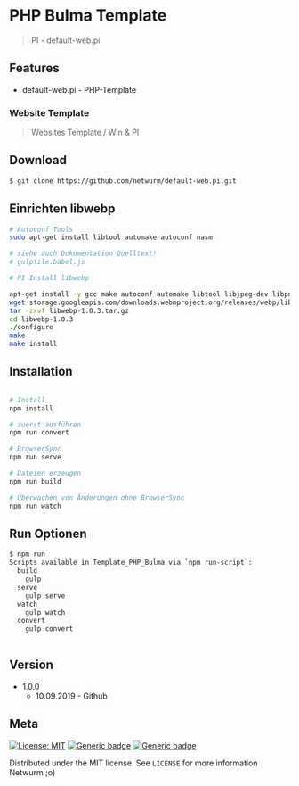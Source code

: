 # PHP Bulma Template
> PI - default-web.pi


## Features

- default-web.pi - PHP-Template



### Website Template 
> Websites Template / Win & PI 


## Download    

``` bash
$ git clone https://github.com/netwurm/default-web.pi.git

```



## Einrichten libwebp 

``` bash
# Autoconf Tools 
sudo apt-get install libtool automake autoconf nasm

# siehe auch Dokumentation Quelltext! 
# gulpfile.babel.js

# PI Install libwebp

apt-get install -y gcc make autoconf automake libtool libjpeg-dev libpng-dev
wget storage.googleapis.com/downloads.webmproject.org/releases/webp/libwebp-1.0.3.tar.gz
tar -zxvf libwebp-1.0.3.tar.gz
cd libwebp-1.0.3
./configure
make
make install

```





## Installation

``` bash

# Install 
npm install

# zuerst ausführen
npm run convert

# BrowserSync 
npm run serve

# Dateien erzeugen 
npm run build

# Überwachen von Änderungen ohne BrowserSync
npm run watch

```


## Run Optionen 

``` bash
$ npm run
Scripts available in Template_PHP_Bulma via `npm run-script`:
  build
    gulp
  serve
    gulp serve
  watch
    gulp watch
  convert
    gulp convert
	
```
## Version
 
* 1.0.0
    * 10.09.2019 - Github 

## Meta
[![License: MIT](https://img.shields.io/badge/License-MIT-yellow.svg)](https://opensource.org/licenses/MIT)
[![Generic badge](https://img.shields.io/badge/BULMA-PHP-GREEN.svg)](https://github.com/netwurm/Bulma-PHP-Template)
[![Generic badge](https://img.shields.io/badge/GitHub-Repository-GREEN.svg)](https://github.com/netwurm/Bulma-PHP-Template)

 

Distributed under the MIT license. See ``LICENSE`` for more information Netwurm ;o) 
